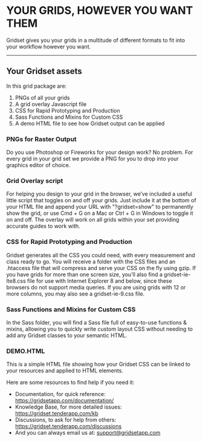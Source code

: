 
# YOUR GRIDS, HOWEVER YOU WANT THEM
Gridset gives you your grids in a multitude of different formats to fit into your workflow however you want.

-------------------------------------------------------------
## Your Gridset assets
In this grid package are:
1. PNGs of all your grids
2. A grid overlay Javascript file
3. CSS for Rapid Prototyping and Production
4. Sass Functions and Mixins for Custom CSS
5. A demo HTML file to see how Gridset output can be applied

### PNGs for Raster Output
Do you use Photoshop or Fireworks for your design work? No problem. For every grid in your grid set we provide a PNG for you to drop into your graphics editor of choice. 

### Grid Overlay script
For helping you design to your grid in the browser, we’ve included a useful little script that toggles on and off your grids. Just include it at the bottom of your HTML file and append your URL with "?gridset=show" to permanently show the grid, or use Cmd + G on a Mac or Ctrl + G in Windows to toggle it on and off. The overlay will work on all grids within your set providing accurate guides to work with.

### CSS for Rapid Prototyping and Production
Gridset generates all the CSS you could need, with every measurement and class ready to go. You will receive a folder with the CSS files and an .htaccess file that will compress and serve your CSS on the fly using gzip. If you have grids for more than one screen size, you’ll also find a gridset-ie-lte8.css file for use with Internet Explorer 8 and below, since these browsers do not support media queries. If you are using grids with 12 or more columns, you may also see a gridset-ie-9.css file.

### Sass Functions and Mixins for Custom CSS
In the Sass folder, you will find a Sass file full of easy-to-use functions & mixins, allowing you to quickly write custom layout CSS without needing to add any Gridset classes to your semantic HTML.

### DEMO.HTML
This is a simple HTML file showing how your Gridset CSS can be linked to your resources and applied to HTML elements.

Here are some resources to find help if you need it:
* Documentation, for quick reference: 				https://gridsetapp.com/documentation/
* Knowledge Base, for more detailed issues: 	https://gridset.tenderapp.com/kb
* Discussions, to ask for help from others: 	https://gridset.tenderapp.com/discussions
* And you can always email us at: support@gridsetapp.com